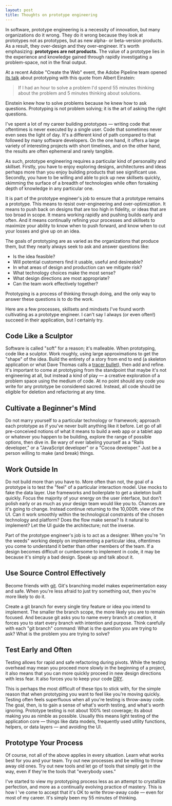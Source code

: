 ```yaml
---
layout: post
title: Thoughts on prototype engineering
---
```


In software, prototype engineering is a necessity of innovation, but many organizations do it wrong. They do it wrong because they look at prototypes not as prototypes, but as new alpha- or beta-version products. As a result, they over-design and they over-engineer. It's worth emphasizing: **prototypes are not products.** The value of a prototype lies in the experience and knowledge gained through rapidly investigating a problem-space, not in the final output. 

At a recent Adobe "Create the Web" event, the Adobe Pipeline team opened [its talk](http://www.youtube.com/watch?v=IiXnazocB30) about prototyping with this quote from Albert Einstein:

> If I had an hour to solve a problem I'd spend 55 minutes thinking about the problem and 5 minutes thinking about solutions.

Einstein knew how to solve problems because he knew how to ask questions. Prototyping is not problem solving; it is the art of asking the right questions.

I've spent a lot of my career building prototypes &mdash; writing code that oftentimes is never executed by a single user. Code that sometimes never even sees the light of day. It's a different kind of path compared to that followed by many software developers. On the one hand, it offers a large variety of interesting projects with short timelines, and on the other hand, the results are often ephemeral and rarely tangible. 

As such, prototype engineering requires a particular kind of personality and skillset. Firstly, you have to enjoy exploring designs, architectures and ideas perhaps more than you enjoy building products that see significant use. Secondly, you have to be willing and able to pick up new skillsets quickly, skimming the surface of a breadth of technologies while often forsaking depth of knowledge in any particular one.

It is part of the prototype engineer's job to ensure that a prototype remains a prototype. This means to resist over-engineering and over-optimization. It means to push back on designs that are too high in fidelity, or ideas that are too broad in scope. It means working rapidly and pushing builds early and often. And it means continually refining your processes and skillsets to maximize your ability to know when to push forward, and know when to cut your losses and give up on an idea.

The goals of prototyping are as varied as the organizations that produce them, but they nearly always seek to ask and answer questions like:

* Is the idea feasible?
* Will potential customers find it usable, useful and desireable?
* In what areas of design and production can we mitigate risk?
* What technology choices make the most sense?
* What design directions are most appropriate?
* Can the team work effectively together?

Prototyping is a process of thinking through doing, and the only way to answer these questions is to do the work.

Here are a few processes, skillsets and mindsets I've found worth cultivating as a prototype engineer. I can't say I always (or even often!) succeed in their application, but I certainly try.

Code Like a Sculptor
--------------------
Software is called "soft" for a reason; it's malleable. When prototyping, code like a sculptor. Work roughly, using large approximations to get the "shape" of the idea. Build the entirety of a story from end to end (a skeleton application or what Dave Thomas calls a [tracer bullet](http://www.artima.com/intv/tracerP.html)), then add and refine. It's important to come at prototyping from the standpoint that maybe it's not engineering at all, but instead a kind of play &mdash; a creative exploration of a problem space using the medium of code. At no point should any code you write for any prototype be considered sacred. Instead, all code should be eligible for deletion and refactoring at any time.

Cultivate a Beginner's Mind
---------------------------
Do not marry yourself to a particular technology or framework; approach each prototype as if you've never built anything like it before. Let go of all pre-conceived notions of what it means to build a web app or a tablet app or whatever you happen to be building, explore the range of possible options, then dive in. Be wary of ever labeling yourself as a "Rails developer," or a "JavaScript developer" or a "Cocoa developer." Just be a person willing to make (and break) things.

Work Outside In
---------------
Do not build more than you have to. More often than not, the goal of a prototype is to test the "feel" of a particular interaction model. Use mocks to fake the data layer. Use frameworks and boilerplate to get a skeleton built quickly. Focus the majority of your energy on the user interface, but don't polish early or as much as your design team would like you to. Chances are it's going to change. Instead continue returning to the 10,000ft. view of the UI. Can it work smoothly within the technological constraints of the chosen technology and platform? Does the flow make sense? Is it natural to implement? Let the UI guide the architecture; not the inverse.

Part of the prototype engineer's job is to act as a designer. When you're "in the weeds" working deeply on implementing a particular idea, oftentimes you come to understand it better than other members of the team. If a design becomes difficult or cumbersome to implement in code, it may be because it's simply a bad design. Speak up and talk about it.

Use Source Control Effectively
------------------------------
Become friends with [git](http://git-scm.com/). Git's branching model makes experimentation easy and safe. When you're less afraid to just try something out, then you're more likely to do it. 

Create a git branch for every single tiny feature or idea you intend to implement. The smaller the branch scope, the more likely you are to remain focused. And because git asks you to name every branch at creation, it forces you to start every branch with intention and purpose. Think carefully with each "git branch" command: What is the question you are trying to ask? What is the problem you are trying to solve?

Test Early and Often
--------------------
Testing allows for rapid and safe refactoring during pivots. While the testing overhead may mean you proceed more slowly in the beginning of a project, it also means that you can more quickly proceed in new design directions with less fear. It also forces you to keep your code [DRY](http://en.wikipedia.org/wiki/Don't_repeat_yourself).

This is perhaps the most difficult of these tips to stick with, for the simple reason that when prototyping you want to feel like you're moving quickly. Testing often feels superfluous when all you're testing is throw-away code. The goal, then, is to gain a sense of what's worth testing, and what's worth ignoring. Prototype testing is not about 100% test coverage; its about making you as nimble as possible. Usually this means light testing of the application core &mdash; things like data models, frequently used utility functions, helpers, or data layers &mdash; and avoiding the UI.

Prototype Your Process
----------------------
Of course, not all of the above applies in every situation. Learn what works best for you and your team. Try out new processes and be willing to throw away old ones. Try out new tools and let go of tools that simply get in the way, even if they're the tools that "everybody uses."

I've started to view my prototyping process less as an attempt to crystallize perfection, and more as a continually evolving practice of mastery. This is how I 've come to accept that it's OK to write throw-away code &mdash; even for most of my career. It's simply been my 55 minutes of thinking.
